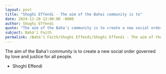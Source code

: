 ```yaml
---
layout: post
title: "Shoghi Effendi - The aim of the Bahai community is to"
date: 2024-12-28 12:00:00 -0000
author: Shoghi Effendi
quote: "The aim of the Baha'i community is to create a new social order governed by love and justice for all people."
subject: Bahá'í Faith
permalink: /Bahá'í Faith/Shoghi Effendi/Shoghi Effendi - The aim of the Bahai community is to
---
```


The aim of the Baha'i community is to create a new social order governed by love and justice for all people.

- Shoghi Effendi
